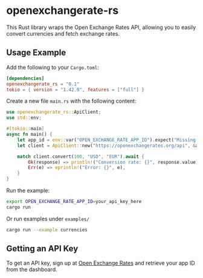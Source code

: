 # openexchangerate-rs

This Rust library wraps the Open Exchange Rates API, allowing you to easily convert currencies and fetch exchange rates.

## Usage Example

Add the following to your `Cargo.toml`:

```toml
[dependencies]
openexchangerate_rs = "0.1"
tokio = { version = "1.42.0", features = ["full"] }
```

Create a new file `main.rs` with the following content:

```rust
use openexchangerate_rs::ApiClient;
use std::env;

#[tokio::main]
async fn main() {
    let app_id = env::var("OPEN_EXCHANGE_RATE_APP_ID").expect("Missing env var!");
    let client = ApiClient::new("https://openexchangerates.org/api", &app_id);

    match client.convert(100, "USD", "EUR").await {
        Ok(response) => println!("Conversion rate: {}", response.value),
        Err(e) => eprintln!("Error: {}", e),
    }
}
```

Run the example:

```bash
export OPEN_EXCHANGE_RATE_APP_ID=your_api_key_here
cargo run
```

Or run examples under `examples/`

```bash
cargo run --example currencies
```

## Getting an API Key

To get an API key, sign up at [Open Exchange Rates](https://openexchangerates.org/signup) and retrieve your app ID from the dashboard.
